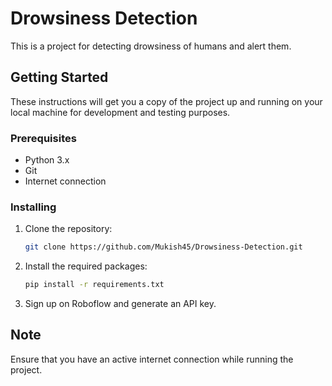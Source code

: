 # Drowsiness Detection

This is a project for detecting drowsiness of humans and alert them.

## Getting Started

These instructions will get you a copy of the project up and running on your local machine for development and testing purposes.

### Prerequisites

- Python 3.x
- Git
- Internet connection

### Installing

1. Clone the repository:

    ```bash
    git clone https://github.com/Mukish45/Drowsiness-Detection.git
    ```

2. Install the required packages:

    ```bash
    pip install -r requirements.txt
    ```

3. Sign up on Roboflow and generate an API key.

## Note

Ensure that you have an active internet connection while running the project.

